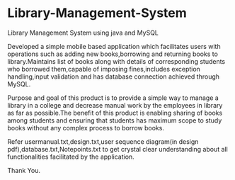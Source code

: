 # Library-Management-System
Library Management System using java and MySQL

Developed a simple mobile based application which facilitates users with operations such as adding new books,borrowing and returning books to library.Maintains list of books along with details of corresponding students who borrowed them,capable of imposing fines,includes exception handling,input validation and has database connection achieved through MySQL.

Purpose and goal of this product is to provide a simple way to manage a library in a college and decrease manual work by the employees in library as far as possible.The benefit of this product is enabling sharing of books among students and ensuring that students has maximum scope to study books without any complex process to borrow books.

Refer usermanual.txt,design.txt,user sequence diagram(in design pdf),database.txt,Notepoints.txt to get crystal clear understanding about all functionalities facilitated by the application.

Thank You.
